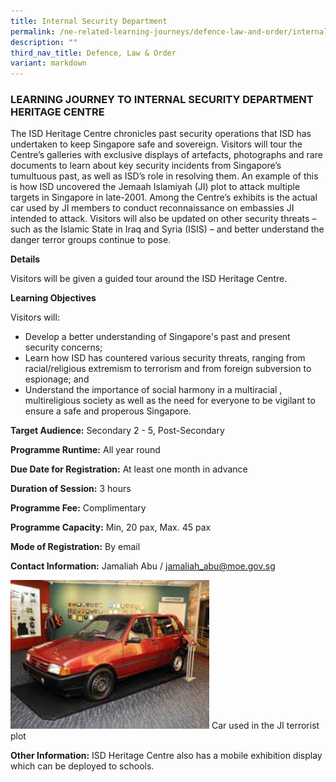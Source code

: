```yaml
---
title: Internal Security Department
permalink: /ne-related-learning-journeys/defence-law-and-order/internal-security-department/
description: ""
third_nav_title: Defence, Law & Order
variant: markdown
---
```

### LEARNING JOURNEY TO INTERNAL SECURITY DEPARTMENT HERITAGE CENTRE

The ISD Heritage Centre chronicles past security operations that ISD has undertaken to keep Singapore safe and sovereign. Visitors will tour the Centre’s galleries with exclusive displays of artefacts, photographs and rare documents to learn about key security incidents from Singapore’s tumultuous past, as well as ISD’s role in resolving them. An example of this is how ISD uncovered the Jemaah Islamiyah (JI) plot to attack multiple targets in Singapore in late-2001. Among the Centre’s exhibits is the actual car used by JI members to conduct reconnaissance on embassies JI intended to attack. Visitors will also be updated on other security threats – such as the Islamic State in Iraq and Syria (ISIS) – and better understand the danger terror groups continue to pose.

**Details**

Visitors will be given a guided tour around the ISD Heritage Centre.

**Learning Objectives**

Visitors will:
* Develop a better understanding of Singapore's past and present security concerns;
* Learn how ISD has countered various security threats, ranging from racial/religious extremism to terrorism and from foreign subversion to espionage; and
* Understand the importance of social harmony in a multiracial , multireligious society as well as the need for everyone to be vigilant to ensure a safe and properous Singapore.

**Target Audience:** Secondary 2 - 5, Post-Secondary

**Programme Runtime:** All year round

**Due Date for Registration:** At least one month in advance

**Duration of Session:** 3 hours

**Programme Fee:** Complimentary

**Programme Capacity:** Min, 20 pax, Max. 45 pax

**Mode of Registration:** By email

**Contact Information:** Jamaliah Abu / [jamaliah_abu@moe.gov.sg](jamaliah_abu@moe.gov.sg)

![](/images/internal%20security%20department.jpg)
Car used in the JI terrorist plot

**Other Information:** ISD Heritage Centre also has a mobile exhibition display which can be deployed to schools.